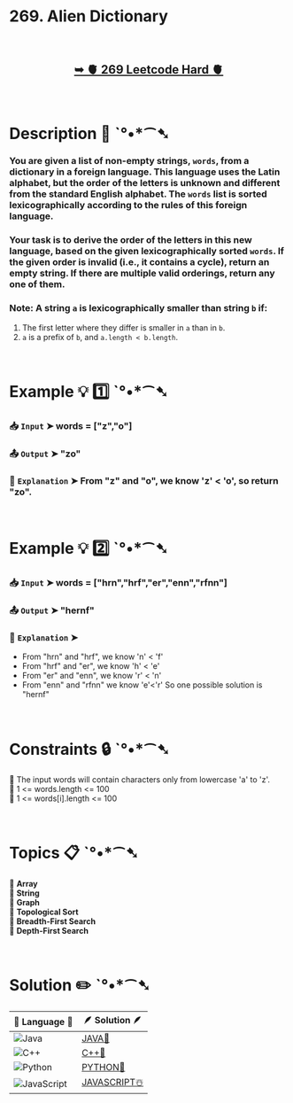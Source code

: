 # 269. Alien Dictionary

</br>

<h2 align="center"> 

<a href="https://leetcode.com/problems/alien-dictionary/"><strong>➥ 🫀 269 Leetcode Hard 🫀 </strong></a>
</h2>

</br>

# Description 📜 ˋ°•*⁀➷

### You are given a list of non-empty strings, `words`, from a dictionary in a foreign language. This language uses the Latin alphabet, but the order of the letters is unknown and different from the standard English alphabet. The `words` list is sorted lexicographically according to the rules of this foreign language.

### Your task is to derive the order of the letters in this new language, based on the given lexicographically sorted `words`. If the given order is invalid (i.e., it contains a cycle), return an empty string. If there are multiple valid orderings, return any one of them.

### Note: A string `a` is lexicographically smaller than string `b` if:

1. The first letter where they differ is smaller in `a` than in `b`.
2. `a` is a prefix of `b`, and `a.length < b.length`.

</br>

# Example 💡 1️⃣ ˋ°•*⁀➷

  ### 📥 `Input`  ➤ words = ["z","o"]

  ### 📤 `Output`  ➤ "zo"

  ### 🔦 `Explanation`  ➤ From "z" and "o", we know 'z' < 'o', so return "zo".

</br>

# Example 💡 2️⃣ ˋ°•*⁀➷

  ### 📥 `Input` ➤ words = ["hrn","hrf","er","enn","rfnn"]

  ### 📤 `Output`  ➤ "hernf"

  ### 🔦 `Explanation` ➤

- From "hrn" and "hrf", we know 'n' < 'f'
- From "hrf" and "er", we know 'h' < 'e'
- From "er" and "enn", we know 'r' < 'n'
- From "enn" and "rfnn" we know 'e'<'r'
So one possible solution is "hernf"

</br>

# Constraints 🔒 ˋ°•*⁀➷

🔹 The input words will contain characters only from lowercase 'a' to 'z'. </br>
🔹 1 <= words.length <= 100 </br>
🔹 1 <= words[i].length <= 100 </br>

</br>

# Topics 📋 ˋ°•*⁀➷

🔸 **Array** </br>
🔸 **String** </br>
🔸 **Graph** </br>
🔸 **Topological Sort** </br>
🔸 **Breadth-First Search** </br>
🔸 **Depth-First Search** </br>

</br>

# Solution ✏️ ˋ°•*⁀➷

| 📒 Language 📒  | 🪶 Solution 🪶 |
| ------------- | ------------- |
|  ![Java](https://img.shields.io/badge/java-%23ED8B00.svg?style=for-the-badge&logo=openjdk&logoColor=white)  | [JAVA🍁](https://github.com/Prakhar-002/LEETCODE/blob/main/%F0%9F%93%9A%20Study%20%F0%9F%8E%A7%20Plan%20%F0%9F%91%A8%F0%9F%8F%BB%E2%80%8D%F0%9F%92%BB/%F0%9F%A9%B5%20NeetCode%20150%20-%20%F0%9F%8D%87%20Blind%2075%20%2B%2075%20problems/%F0%9F%94%AC%20Examine%20Thoroughly%20%F0%9F%A7%AC/12%20Advanced%20Graphs/Day%20%E2%9E%BA%2098%20%F0%9F%A5%A1%20269.%20Alien%20Dictionary%20%E2%98%83%EF%B8%8F%20%F0%9F%8D%81%20%F0%9F%8D%B0%20%F0%9F%8E%B2/%F0%9F%8D%81JAVA%20-%20269.%20Alien%20Dictionary.java) |
|  ![C++](https://img.shields.io/badge/c++-%2300599C.svg?style=for-the-badge&logo=c%2B%2B&logoColor=white)  | [C++🎲](https://github.com/Prakhar-002/LEETCODE/blob/main/%F0%9F%93%9A%20Study%20%F0%9F%8E%A7%20Plan%20%F0%9F%91%A8%F0%9F%8F%BB%E2%80%8D%F0%9F%92%BB/%F0%9F%A9%B5%20NeetCode%20150%20-%20%F0%9F%8D%87%20Blind%2075%20%2B%2075%20problems/%F0%9F%94%AC%20Examine%20Thoroughly%20%F0%9F%A7%AC/12%20Advanced%20Graphs/Day%20%E2%9E%BA%2098%20%F0%9F%A5%A1%20269.%20Alien%20Dictionary%20%E2%98%83%EF%B8%8F%20%F0%9F%8D%81%20%F0%9F%8D%B0%20%F0%9F%8E%B2/%F0%9F%8E%B2CPP%20-%20269.%20Alien%20Dictionary.cpp)  |
|  ![Python](https://img.shields.io/badge/python-3670A0?style=for-the-badge&logo=python&logoColor=ffdd54)    | [PYTHON🍰](https://github.com/Prakhar-002/LEETCODE/blob/main/%F0%9F%93%9A%20Study%20%F0%9F%8E%A7%20Plan%20%F0%9F%91%A8%F0%9F%8F%BB%E2%80%8D%F0%9F%92%BB/%F0%9F%A9%B5%20NeetCode%20150%20-%20%F0%9F%8D%87%20Blind%2075%20%2B%2075%20problems/%F0%9F%94%AC%20Examine%20Thoroughly%20%F0%9F%A7%AC/12%20Advanced%20Graphs/Day%20%E2%9E%BA%2098%20%F0%9F%A5%A1%20269.%20Alien%20Dictionary%20%E2%98%83%EF%B8%8F%20%F0%9F%8D%81%20%F0%9F%8D%B0%20%F0%9F%8E%B2/%F0%9F%8D%B0PYTHON%20-%20269.%20Alien%20Dictionary.py) |
| ![JavaScript](https://img.shields.io/badge/javascript-%23323330.svg?style=for-the-badge&logo=javascript&logoColor=%23F7DF1E)   | [JAVASCRIPT☃️](https://github.com/Prakhar-002/LEETCODE/blob/main/%F0%9F%93%9A%20Study%20%F0%9F%8E%A7%20Plan%20%F0%9F%91%A8%F0%9F%8F%BB%E2%80%8D%F0%9F%92%BB/%F0%9F%A9%B5%20NeetCode%20150%20-%20%F0%9F%8D%87%20Blind%2075%20%2B%2075%20problems/%F0%9F%94%AC%20Examine%20Thoroughly%20%F0%9F%A7%AC/12%20Advanced%20Graphs/Day%20%E2%9E%BA%2098%20%F0%9F%A5%A1%20269.%20Alien%20Dictionary%20%E2%98%83%EF%B8%8F%20%F0%9F%8D%81%20%F0%9F%8D%B0%20%F0%9F%8E%B2/%E2%98%83%EF%B8%8FJAVASCRIPT%20-%20269.%20Alien%20Dictionary.js) |

</br>
